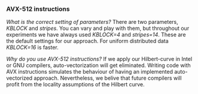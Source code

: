### AVX-512 instructions

_What is the correct setting of parameters?_
There are two parameters, _KBLOCK_ and _stripes_. You can vary and play with them, but throughout our experiments we have always used _KBLOCK=4_ and _stripes=14_. These are the default settings for our approach. For uniform distributed data _KBLOCK=16_ is faster. 

_Why do you use AVX-512 instructions?_
If we apply our Hilbert-curve in Intel or GNU compilers, auto-vectorization will get eliminated. Writing code with AVX instructions simulates the behaviour of having an implemented auto-vectorized approach. Nevertheless, we belive that future compilers will profit from the locality assumptions of the Hilbert curve.
